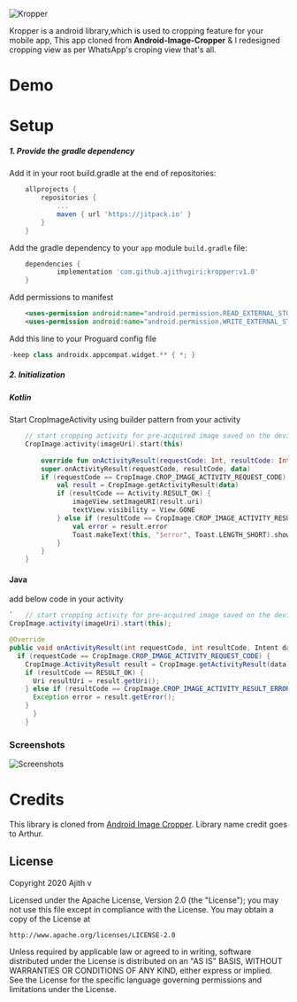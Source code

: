 ![Kropper](https://i.imgur.com/lstHevl.png)

Kropper is a android library,which is used to cropping feature for your mobile app, This app cloned from **Android-Image-Cropper** & I redesigned cropping view as per WhatsApp's croping view that's all.
# Demo

# Setup
##### 1. Provide the gradle dependency
Add it in your root build.gradle at the end of repositories:
``` gradle
	allprojects {
		repositories {
			...
			maven { url 'https://jitpack.io' }
		}
	}
```

Add the gradle dependency to your `app` module `build.gradle` file:

``` gradle
	dependencies {
	        implementation 'com.github.ajithvgiri:kropper:v1.0'
	}
```

Add permissions to manifest

``` xml
    <uses-permission android:name="android.permission.READ_EXTERNAL_STORAGE"/>
    <uses-permission android:name="android.permission.WRITE_EXTERNAL_STORAGE"/>
```

Add this line to your Proguard config file
``` gradle
-keep class androidx.appcompat.widget.** { *; }
```
##### 2. Initialization

##### Kotlin
Start CropImageActivity using builder pattern from your activity
``` kotlin
    // start cropping activity for pre-acquired image saved on the device
    CropImage.activity(imageUri).start(this)
    
        override fun onActivityResult(requestCode: Int, resultCode: Int, data: Intent?) {
        super.onActivityResult(requestCode, resultCode, data)
        if (requestCode == CropImage.CROP_IMAGE_ACTIVITY_REQUEST_CODE) {
            val result = CropImage.getActivityResult(data)
            if (resultCode == Activity.RESULT_OK) {
                imageView.setImageURI(result.uri)
                textView.visibility = View.GONE
            } else if (resultCode == CropImage.CROP_IMAGE_ACTIVITY_RESULT_ERROR_CODE) {
                val error = result.error
                Toast.makeText(this, "$error", Toast.LENGTH_SHORT).show()
            }
        }
    }
```

#### Java
add below code in your activity
``` java
`   // start cropping activity for pre-acquired image saved on the device
CropImage.activity(imageUri).start(this);

@Override
public void onActivityResult(int requestCode, int resultCode, Intent data) {
  if (requestCode == CropImage.CROP_IMAGE_ACTIVITY_REQUEST_CODE) {
    CropImage.ActivityResult result = CropImage.getActivityResult(data);
    if (resultCode == RESULT_OK) {
      Uri resultUri = result.getUri();
    } else if (resultCode == CropImage.CROP_IMAGE_ACTIVITY_RESULT_ERROR_CODE) {
      Exception error = result.getError();
    }
      }
    }
```
### Screenshots
![Screenshots](https://i.imgur.com/tKvW5cA.png)

# Credits
This library is cloned from [Android Image Cropper](https://github.com/ArthurHub/Android-Image-Cropper).
Library name credit goes to Arthur.

License
----
Copyright 2020 Ajith v

Licensed under the Apache License, Version 2.0 (the "License");
you may not use this file except in compliance with the License.
You may obtain a copy of the License at

    http://www.apache.org/licenses/LICENSE-2.0

Unless required by applicable law or agreed to in writing, software
distributed under the License is distributed on an "AS IS" BASIS,
WITHOUT WARRANTIES OR CONDITIONS OF ANY KIND, either express or implied.
See the License for the specific language governing permissions and
limitations under the License.